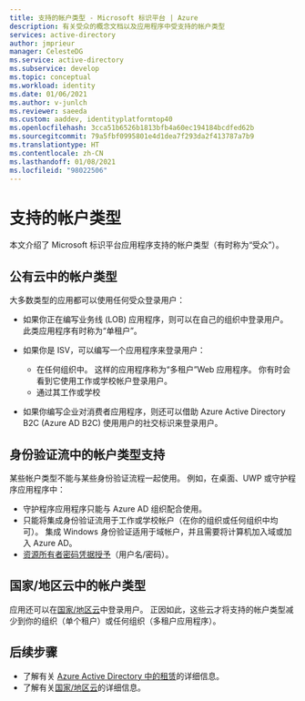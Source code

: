 ```yaml
---
title: 支持的帐户类型 - Microsoft 标识平台 | Azure
description: 有关受众的概念文档以及应用程序中受支持的帐户类型
services: active-directory
author: jmprieur
manager: CelesteDG
ms.service: active-directory
ms.subservice: develop
ms.topic: conceptual
ms.workload: identity
ms.date: 01/06/2021
ms.author: v-junlch
ms.reviewer: saeeda
ms.custom: aaddev, identityplatformtop40
ms.openlocfilehash: 3cca51b6526b1813bfb4a60ec194184bcdfed62b
ms.sourcegitcommit: 79a5fbf0995801e4d1dea7f293da2f413787a7b9
ms.translationtype: HT
ms.contentlocale: zh-CN
ms.lasthandoff: 01/08/2021
ms.locfileid: "98022506"
---
```

# <a name="supported-account-types"></a>支持的帐户类型

本文介绍了 Microsoft 标识平台应用程序支持的帐户类型（有时称为“受众”）。

<!-- This section can be in an include for many of the scenarios (SPA, web app signing-in users, protecting a web API, Desktop (depending on the flows), Mobile -->

## <a name="account-types-in-the-public-cloud"></a>公有云中的帐户类型

大多数类型的应用都可以使用任何受众登录用户：

- 如果你正在编写业务线 (LOB) 应用程序，则可以在自己的组织中登录用户。 此类应用程序有时称为“单租户”。
- 如果你是 ISV，可以编写一个应用程序来登录用户：

  - 在任何组织中。 这样的应用程序称为“多租户”Web 应用程序。 你有时会看到它使用工作或学校帐户登录用户。
  - 通过其工作或学校
    
- 如果你编写企业对消费者应用程序，则还可以借助 Azure Active Directory B2C (Azure AD B2C) 使用用户的社交标识来登录用户。

## <a name="account-type-support-in-authentication-flows"></a>身份验证流中的帐户类型支持

某些帐户类型不能与某些身份验证流程一起使用。 例如，在桌面、UWP 或守护程序应用程序中：

- 守护程序应用程序只能与 Azure AD 组织配合使用。 
- 只能将集成身份验证流用于工作或学校帐户（在你的组织或任何组织中均可）。 集成 Windows 身份验证适用于域帐户，并且需要将计算机加入域或加入 Azure AD。
- [资源所有者密码凭据授予](./v2-oauth-ropc.md)（用户名/密码）。

## <a name="account-types-in-national-clouds"></a>国家/地区云中的帐户类型

 应用还可以在[国家/地区云](authentication-national-cloud.md)中登录用户。 正因如此，这些云才将支持的帐户类型减少到你的组织（单个租户）或任何组织（多租户应用程序）。

## <a name="next-steps"></a>后续步骤

- 了解有关 [Azure Active Directory 中的租赁](./single-and-multi-tenant-apps.md)的详细信息。
- 了解有关[国家/地区云](./authentication-national-cloud.md)的详细信息。

